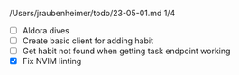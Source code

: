 /Users/jraubenheimer/todo/23-05-01.md
1/4
- [ ] Aldora dives
- [ ] Create basic client for adding habit
- [ ] Get habit not found when getting task endpoint working
- [x] Fix NVIM linting
